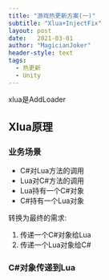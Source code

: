 ```yaml
---
title: "游戏热更新方案(一)"
subtitle: "Xlua+InjectFix"
layout: post
date:   2021-03-01
author: "MagicianJoker"
header-style: text
tags:
  - 热更新
  - Unity
---
```


 xlua是AddLoader



## Xlua原理

### 业务场景

- C#对Lua方法的调用
- Lua对C#方法的调用
- Lua持有一个C#对象
- C#持有一个Lua对象

转换为最终的需求:

1. 传递一个C#对象给Lua
2. 传递一个Lua对象给C#

### C#对象传递到Lua



